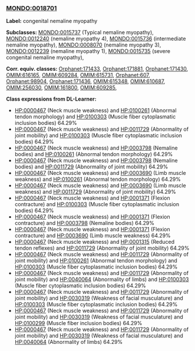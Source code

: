 
### [MONDO:0018701](http://purl.obolibrary.org/obo/MONDO_0018701)
**Label:** congenital nemaline myopathy

**Subclasses:** [MONDO:0015737](http://purl.obolibrary.org/obo/MONDO_0015737) (Typical nemaline myopathy), [MONDO:0012240](http://purl.obolibrary.org/obo/MONDO_0012240) (nemaline myopathy 4), [MONDO:0015736](http://purl.obolibrary.org/obo/MONDO_0015736) (intermediate nemaline myopathy), [MONDO:0008070](http://purl.obolibrary.org/obo/MONDO_0008070) (nemaline myopathy 3), [MONDO:0012239](http://purl.obolibrary.org/obo/MONDO_0012239) (nemaline myopathy 1), [MONDO:0015735](http://purl.obolibrary.org/obo/MONDO_0015735) (severe congenital nemaline myopathy), 

**Corr. equiv. classes:** [Orphanet:171433](http://www.orpha.net/ORDO/Orphanet_171433), [Orphanet:171881](http://www.orpha.net/ORDO/Orphanet_171881), [Orphanet:171430](http://www.orpha.net/ORDO/Orphanet_171430), [OMIM:616165](http://purl.obolibrary.org/obo/OMIM_616165), [OMIM:609284](http://purl.obolibrary.org/obo/OMIM_609284), [OMIM:615731](http://purl.obolibrary.org/obo/OMIM_615731), [Orphanet:607](http://www.orpha.net/ORDO/Orphanet_607), [Orphanet:98904](http://www.orpha.net/ORDO/Orphanet_98904), [Orphanet:171436](http://www.orpha.net/ORDO/Orphanet_171436), [OMIM:615348](http://purl.obolibrary.org/obo/OMIM_615348), [OMIM:610687](http://purl.obolibrary.org/obo/OMIM_610687), [OMIM:256030](http://purl.obolibrary.org/obo/OMIM_256030), [OMIM:161800](http://purl.obolibrary.org/obo/OMIM_161800), [OMIM:609285](http://purl.obolibrary.org/obo/OMIM_609285), 

**Class expressions from DL-Learner:**

- [HP:0000467](http://purl.obolibrary.org/obo/HP_0000467) (Neck muscle weakness) and [HP:0100261](http://purl.obolibrary.org/obo/HP_0100261) (Abnormal tendon morphology) and [HP:0100303](http://purl.obolibrary.org/obo/HP_0100303) (Muscle fiber cytoplasmatic inclusion bodies) 64.29%
- [HP:0000467](http://purl.obolibrary.org/obo/HP_0000467) (Neck muscle weakness) and [HP:0011729](http://purl.obolibrary.org/obo/HP_0011729) (Abnormality of joint mobility) and [HP:0100303](http://purl.obolibrary.org/obo/HP_0100303) (Muscle fiber cytoplasmatic inclusion bodies) 64.29%
- [HP:0000467](http://purl.obolibrary.org/obo/HP_0000467) (Neck muscle weakness) and [HP:0003798](http://purl.obolibrary.org/obo/HP_0003798) (Nemaline bodies) and [HP:0100261](http://purl.obolibrary.org/obo/HP_0100261) (Abnormal tendon morphology) 64.29%
- [HP:0000467](http://purl.obolibrary.org/obo/HP_0000467) (Neck muscle weakness) and [HP:0003798](http://purl.obolibrary.org/obo/HP_0003798) (Nemaline bodies) and [HP:0011729](http://purl.obolibrary.org/obo/HP_0011729) (Abnormality of joint mobility) 64.29%
- [HP:0000467](http://purl.obolibrary.org/obo/HP_0000467) (Neck muscle weakness) and [HP:0003690](http://purl.obolibrary.org/obo/HP_0003690) (Limb muscle weakness) and [HP:0100261](http://purl.obolibrary.org/obo/HP_0100261) (Abnormal tendon morphology) 64.29%
- [HP:0000467](http://purl.obolibrary.org/obo/HP_0000467) (Neck muscle weakness) and [HP:0003690](http://purl.obolibrary.org/obo/HP_0003690) (Limb muscle weakness) and [HP:0011729](http://purl.obolibrary.org/obo/HP_0011729) (Abnormality of joint mobility) 64.29%
- [HP:0000467](http://purl.obolibrary.org/obo/HP_0000467) (Neck muscle weakness) and [HP:0001371](http://purl.obolibrary.org/obo/HP_0001371) (Flexion contracture) and [HP:0100303](http://purl.obolibrary.org/obo/HP_0100303) (Muscle fiber cytoplasmatic inclusion bodies) 64.29%
- [HP:0000467](http://purl.obolibrary.org/obo/HP_0000467) (Neck muscle weakness) and [HP:0001371](http://purl.obolibrary.org/obo/HP_0001371) (Flexion contracture) and [HP:0003798](http://purl.obolibrary.org/obo/HP_0003798) (Nemaline bodies) 64.29%
- [HP:0000467](http://purl.obolibrary.org/obo/HP_0000467) (Neck muscle weakness) and [HP:0001371](http://purl.obolibrary.org/obo/HP_0001371) (Flexion contracture) and [HP:0003690](http://purl.obolibrary.org/obo/HP_0003690) (Limb muscle weakness) 64.29%
- [HP:0000467](http://purl.obolibrary.org/obo/HP_0000467) (Neck muscle weakness) and [HP:0001315](http://purl.obolibrary.org/obo/HP_0001315) (Reduced tendon reflexes) and [HP:0011729](http://purl.obolibrary.org/obo/HP_0011729) (Abnormality of joint mobility) 64.29%
- [HP:0000467](http://purl.obolibrary.org/obo/HP_0000467) (Neck muscle weakness) and [HP:0011729](http://purl.obolibrary.org/obo/HP_0011729) (Abnormality of joint mobility) and [HP:0100261](http://purl.obolibrary.org/obo/HP_0100261) (Abnormal tendon morphology) and [HP:0100303](http://purl.obolibrary.org/obo/HP_0100303) (Muscle fiber cytoplasmatic inclusion bodies) 64.29%
- [HP:0000467](http://purl.obolibrary.org/obo/HP_0000467) (Neck muscle weakness) and [HP:0011729](http://purl.obolibrary.org/obo/HP_0011729) (Abnormality of joint mobility) and [HP:0040064](http://purl.obolibrary.org/obo/HP_0040064) (Abnormality of limbs) and [HP:0100303](http://purl.obolibrary.org/obo/HP_0100303) (Muscle fiber cytoplasmatic inclusion bodies) 64.29%
- [HP:0000467](http://purl.obolibrary.org/obo/HP_0000467) (Neck muscle weakness) and [HP:0011729](http://purl.obolibrary.org/obo/HP_0011729) (Abnormality of joint mobility) and [HP:0030319](http://purl.obolibrary.org/obo/HP_0030319) (Weakness of facial musculature) and [HP:0100303](http://purl.obolibrary.org/obo/HP_0100303) (Muscle fiber cytoplasmatic inclusion bodies) 64.29%
- [HP:0000467](http://purl.obolibrary.org/obo/HP_0000467) (Neck muscle weakness) and [HP:0011729](http://purl.obolibrary.org/obo/HP_0011729) (Abnormality of joint mobility) and [HP:0030319](http://purl.obolibrary.org/obo/HP_0030319) (Weakness of facial musculature) and [HP:0100299](http://purl.obolibrary.org/obo/HP_0100299) (Muscle fiber inclusion bodies) 64.29%
- [HP:0000467](http://purl.obolibrary.org/obo/HP_0000467) (Neck muscle weakness) and [HP:0011729](http://purl.obolibrary.org/obo/HP_0011729) (Abnormality of joint mobility) and [HP:0030319](http://purl.obolibrary.org/obo/HP_0030319) (Weakness of facial musculature) and [HP:0040064](http://purl.obolibrary.org/obo/HP_0040064) (Abnormality of limbs) 64.29%


